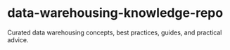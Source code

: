 # data-warehousing-knowledge-repo
Curated data warehousing concepts, best practices, guides, and practical advice.

